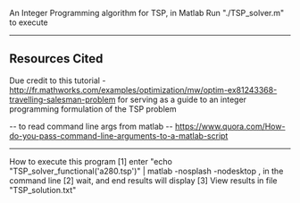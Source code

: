 An Integer Programming algorithm for TSP, in Matlab
Run "./TSP_solver.m" to execute

----------------
Resources Cited 
----------------
Due credit to this tutorial 
	- http://fr.mathworks.com/examples/optimization/mw/optim-ex81243368-travelling-salesman-problem
    for serving as a guide to an integer programming formulation of the TSP problem 

-- to read command line args from matlab --
https://www.quora.com/How-do-you-pass-command-line-arguments-to-a-matlab-script

------------------------
 How to execute this program
 [1] enter "echo "TSP_solver_functional('a280.tsp')" | matlab -nosplash -nodesktop , in the command line
[2] wait, and end results will display
[3] View results in file "TSP_solution.txt"

